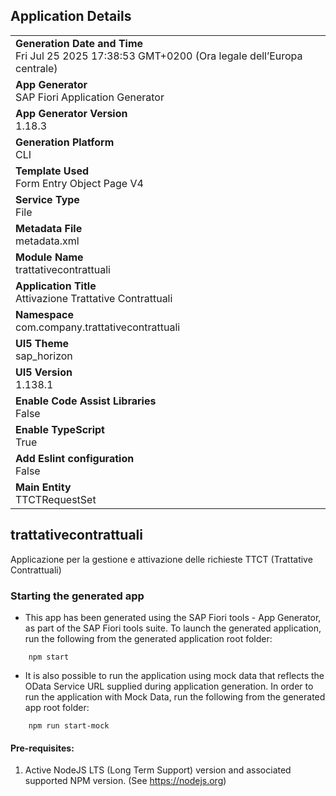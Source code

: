 ## Application Details
|               |
| ------------- |
|**Generation Date and Time**<br>Fri Jul 25 2025 17:38:53 GMT+0200 (Ora legale dell’Europa centrale)|
|**App Generator**<br>SAP Fiori Application Generator|
|**App Generator Version**<br>1.18.3|
|**Generation Platform**<br>CLI|
|**Template Used**<br>Form Entry Object Page V4|
|**Service Type**<br>File|
|**Metadata File**<br>metadata.xml|
|**Module Name**<br>trattativecontrattuali|
|**Application Title**<br>Attivazione Trattative Contrattuali|
|**Namespace**<br>com.company.trattativecontrattuali|
|**UI5 Theme**<br>sap_horizon|
|**UI5 Version**<br>1.138.1|
|**Enable Code Assist Libraries**<br>False|
|**Enable TypeScript**<br>True|
|**Add Eslint configuration**<br>False|
|**Main Entity**<br>TTCTRequestSet|

## trattativecontrattuali

Applicazione per la gestione e attivazione delle richieste TTCT (Trattative Contrattuali)

### Starting the generated app

-   This app has been generated using the SAP Fiori tools - App Generator, as part of the SAP Fiori tools suite.  To launch the generated application, run the following from the generated application root folder:

```
    npm start
```

- It is also possible to run the application using mock data that reflects the OData Service URL supplied during application generation.  In order to run the application with Mock Data, run the following from the generated app root folder:

```
    npm run start-mock
```

#### Pre-requisites:

1. Active NodeJS LTS (Long Term Support) version and associated supported NPM version.  (See https://nodejs.org)


